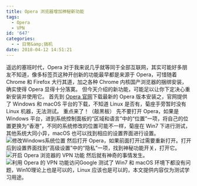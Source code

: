 ```yaml
---
title: Opera 浏览器增加神秘新功能
tags:
  - Opera
  - VPN
id: '647'
categories:
  - - 日常&amp;搞机
date: 2018-04-12 14:51:21
---
```


遥远的塞班时代，Opera 对于我来说几乎就等同于全部互联网，其实可能好多朋友不知道，像多标签页这种开创新的功能最早都是来源于 Opera，可惜随着 Chrome 和 Firefox 大行其道，加之各种 Chrome 内核国产浏览器的捆绑安装，确实使得 Opera 显得十分落寞。 但今天介绍的新功能，可能足以让你下定决心重新安装并使用它。 首先到 [Opera 官网](https://www.opera.com/zh-cn)下载最新的 Opera 版本安装之，官网提供了 Windows 和 macOS 平台的下载，不知道 Linux 是否有，菊座手旁暂时没有 Linux 机器，无法测试。 重点来了！（敲黑板） 先不要打开 Opera，如果是 Windows 平台，进到系统控制面板的“区域和语言”中的“位置”一项，将自己的位置更换为“香港”，不同的系统修改的位置可能不一样，菊座在 Win7 下进行测试，其他系统大同小异，macOS 也可以找到相应的设置界面进行设置。 ![修改Windows系统位置](https://i.loli.net/2018/04/12/5acf00fb6c10a.png) 然后打开 Opera，如果前面打开过需要重新打开。打开后到设置界面找到“高级设置”中的“隐私”一项，找到神秘功能开关，打开它。 ![开启 Opera 浏览器的 VPN 功能](https://i.loli.net/2018/04/12/5acf015d8f3b8.png) 然后就有神奇的事情发生。 ![利用 Opera 的 VPN 功能访问Google](https://i.loli.net/2018/04/12/5acf01a6a6c4a.png) 测试了 Win7 和 macOS 环境下都没有问题，Win10理论上也是可以的，Linux 应该也是可以的，本文提供内容仅为测试学习用途。